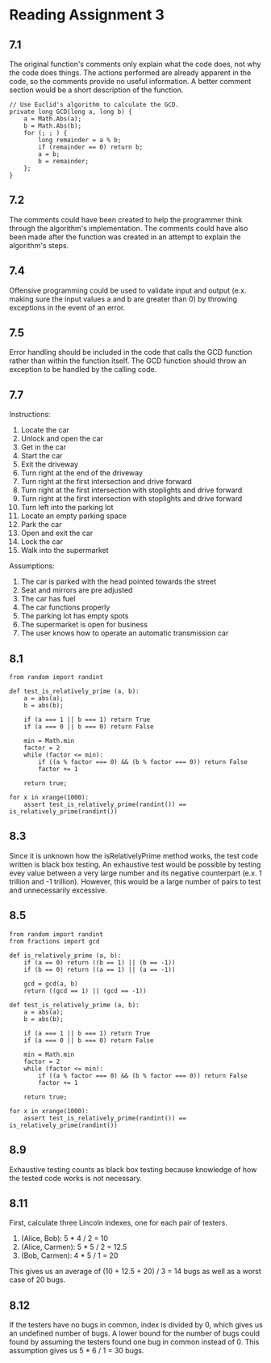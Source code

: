 # Reading Assignment 3

## 7.1

The original function's comments only explain what the code does, not why the code does things. The actions performed are already apparent in the code, so the comments provide no useful information. A better comment section would be a short description of the function.

```
// Use Euclid's algorithm to calculate the GCD.
private long GCD(long a, long b) {
    a = Math.Abs(a);
    b = Math.Abs(b);
    for (; ; ) {
        long remainder = a % b;
        if (remainder == 0) return b;
        a = b;
        b = remainder;
    };
}
```

## 7.2

The comments could have been created to help the programmer think through the algorithm's implementation. The comments could have also been made after the function was created in an attempt to explain the algorithm's steps.

## 7.4

Offensive programming could be used to validate input and output (e.x. making sure the input values a and b are greater than 0) by throwing exceptions in the event of an error.

## 7.5

Error handling should be included in the code that calls the GCD function rather than within the function itself. The GCD function should throw an exception to be handled by the calling code.

## 7.7

Instructions:
1. Locate the car
2. Unlock and open the car
3. Get in the car
4. Start the car
5. Exit the driveway
6. Turn right at the end of the driveway
7. Turn right at the first intersection and drive forward
8. Turn right at the first intersection with stoplights and drive forward
9. Turn right at the first intersection with stoplights and drive forward
10. Turn left into the parking lot
11. Locate an empty parking space
12. Park the car
13. Open and exit the car
14. Lock the car
15. Walk into the supermarket

Assumptions:
1. The car is parked with the head pointed towards the street
2. Seat and mirrors are pre adjusted
3. The car has fuel
4. The car functions properly
5. The parking lot has empty spots
6. The supermarket is open for business
7. The user knows how to operate an automatic transmission car

## 8.1

```
from random import randint

def test_is_relatively_prime (a, b):
    a = abs(a);
    b = abs(b);

    if (a === 1 || b === 1) return True
    if (a === 0 || b === 0) return False

    min = Math.min
    factor = 2
    while (factor <= min):
        if ((a % factor === 0) && (b % factor === 0)) return False
        factor += 1

    return true;

for x in xrange(1000):
    assert test_is_relatively_prime(randint()) == is_relatively_prime(randint())
```

## 8.3
Since it is unknown how the isRelativelyPrime method works, the test code written is black box testing. An exhaustive test would be possible by testing evey value between a very large number and its negative counterpart (e.x. 1 trillion and -1 trillion). However, this would be a large number of pairs to test and unnecessarily excessive.

## 8.5
```
from random import randint
from fractions import gcd

def is_relatively_prime (a, b):
    if (a == 0) return ((b == 1) || (b == -1))
    if (b == 0) return ((a == 1) || (a == -1))

    gcd = gcd(a, b)
    return ((gcd == 1) || (gcd == -1))

def test_is_relatively_prime (a, b):
    a = abs(a);
    b = abs(b);

    if (a === 1 || b === 1) return True
    if (a === 0 || b === 0) return False

    min = Math.min
    factor = 2
    while (factor <= min):
        if ((a % factor === 0) && (b % factor === 0)) return False
        factor += 1

    return true;

for x in xrange(1000):
    assert test_is_relatively_prime(randint()) == is_relatively_prime(randint())
```

## 8.9
Exhaustive testing counts as black box testing because knowledge of how the tested code works is not necessary.

## 8.11
First, calculate three Lincoln indexes, one for each pair of testers.

1. (Alice, Bob): 5 * 4 / 2 = 10
2. (Alice, Carmen): 5 * 5 / 2 = 12.5
3. (Bob, Carmen): 4 * 5 / 1 = 20

This gives us an average of (10 + 12.5 + 20) / 3 = 14 bugs as well as a worst case of 20 bugs.

## 8.12
If the testers have no bugs in common, index is divided by 0, which gives us an undefined number of bugs. A lower bound for the number of bugs could found by assuming the testers found one bug in common instead of 0. This assumption gives us 5 * 6 / 1 = 30 bugs.